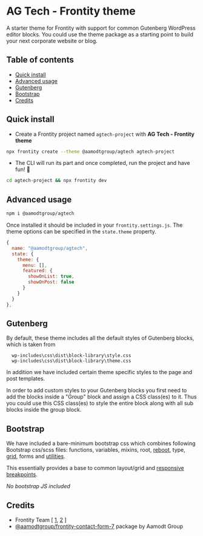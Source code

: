 # AG Tech - Frontity theme

A starter theme for Frontity with support for common Gutenberg WordPress editor blocks. You could use the theme package as a starting point to build your next corporate website or blog.

## Table of contents

<!-- toc -->

- [Quick install](#quick-install)
- [Advanced usage](#advanced-usage)
- [Gutenberg](#gutenberg)
- [Bootstrap](#bootstrap)
- [Credits](#credits)


<!-- tocstop -->

## Quick install

 - Create a Frontity project named `agtech-project` with **AG Tech - Frontity theme**
 
```sh
npx frontity create --theme @aamodtgroup/agtech agtech-project
```
 -  The CLI will run its part and once completed, run the project and have fun! 🎉
```sh
cd agtech-project && npx frontity dev
```

## Advanced usage

```sh
npm i @aamodtgroup/agtech
```

Once installed it should be included in your `frontity.settings.js`.
The theme options can be specified in the `state.theme` property.

```javascript
{
  name: "@aamodtgroup/agtech",
  state: {
    theme: {
      menu: [],
      featured: {
        showOnList: true,
        showOnPost: false
      }
    }
  }
},
```
## Gutenberg

By default, these theme includes all the default styles of Gutenberg blocks, which is taken from  

      wp-includes\css\dist\block-library\style.css
      wp-includes\css\dist\block-library\theme.css

In addition we have included certain theme specific styles to the page and post templates.

In order to add custom styles to your Gutenberg blocks you first need to add the blocks inside a "Group" block and assign a CSS class(es) to it. Thus you could use this CSS class(es) to style the entire block along with all sub blocks inside the group block. 

## Bootstrap

We have included a bare-minimum bootstrap css which combines following Bootstrap css/scss files: functions, variables, mixins, root, [reboot](https://getbootstrap.com/docs/4.0/content/reboot/), type, [grid](https://getbootstrap.com/docs/4.0/layout/grid/), forms and [utilities](https://getbootstrap.com/docs/4.0/utilities/borders/).

This essentially provides a base to common layout/grid and  [responsive breakpoints](https://getbootstrap.com/docs/4.0/layout/overview/#responsive-breakpoints).

_No bootstrap JS included_

## Credits
- Frontity Team [ [1](https://frontity.org/blog/how-to-create-a-react-theme-in-30-minutes/), [2](https://docs.frontity.org/guides/understanding-mars-theme-1) ]
- [@aamodtgroup/frontity-contact-form-7](https://github.com/aamodtgroup/frontity-contact-form-7) package by Aamodt Group
